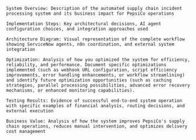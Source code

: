 

    System Overview: Description of the automated supply chain incident processing system and its business impact for PepsiCo operations

    Implementation Steps: Key architectural decisions, AI agent configuration choices, and integration approaches used

    Architecture Diagram: Visual representation of the complete workflow showing ServiceNow agents, n8n coordination, and external system integration

    Optimization: Analysis of how you optimized the system for efficiency, reliability, and performance. Document specific optimizations implemented (such as webhook URL configuration, script efficiency improvements, error handling enhancements, or workflow streamlining) and identify future optimization opportunities (such as caching strategies, parallel processing possibilities, advanced error recovery mechanisms, or enhanced monitoring capabilities).

    Testing Results: Evidence of successful end-to-end system operation with specific examples of financial analysis, routing decisions, and external execution

    Business Value: Analysis of how the system improves PepsiCo's supply chain operations, reduces manual intervention, and optimizes delivery cost management
